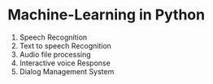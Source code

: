 # Machine-Learning in Python 
1. Speech Recognition
2. Text to speech Recognition
3. Audio file processing
4. Interactive voice Response
5. Dialog Management System
